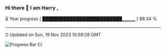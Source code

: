 ### Hi there 👋 I am Harry , 

⏳ Year progress { ██████████████████████████▁▁▁▁ } 88.34 %

---

⏰ Updated on Sun, 19 Nov 2023 10:59:28 GMT

![Progress Bar CI](https://github.com/duykhang68/duykhang68/workflows/Progress%20Bar%20CI/badge.svg)
